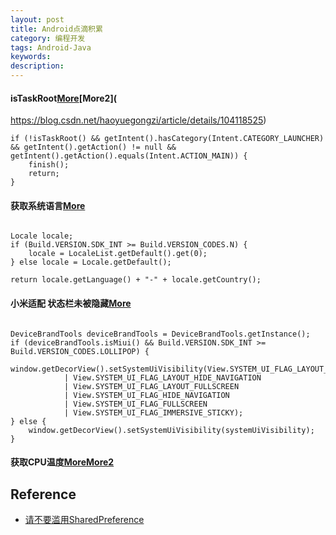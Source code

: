 ```yaml
---
layout: post
title: Android点滴积累
category: 编程开发
tags: Android-Java
keywords: 
description: 
---
```


#### isTaskRoot[More](https://stackoverflow.com/questions/16283079/re-launch-of-activity-on-home-button-but-only-the-first-time/16447508)[More2](
https://blog.csdn.net/haoyuegongzi/article/details/104118525)

```
if (!isTaskRoot() && getIntent().hasCategory(Intent.CATEGORY_LAUNCHER) && getIntent().getAction() != null && getIntent().getAction().equals(Intent.ACTION_MAIN)) {
    finish();
    return;
}

```

#### 获取系统语言[More](https://cloud.tencent.com/developer/article/1453789)

```

Locale locale;
if (Build.VERSION.SDK_INT >= Build.VERSION_CODES.N) {
    locale = LocaleList.getDefault().get(0);
} else locale = Locale.getDefault();

return locale.getLanguage() + "-" + locale.getCountry();
```

#### 小米适配 状态栏未被隐藏[More](https://blog.csdn.net/z_x_Qiang/article/details/78324847#)

```

DeviceBrandTools deviceBrandTools = DeviceBrandTools.getInstance();
if (deviceBrandTools.isMiui() && Build.VERSION.SDK_INT >= Build.VERSION_CODES.LOLLIPOP) {
    window.getDecorView().setSystemUiVisibility(View.SYSTEM_UI_FLAG_LAYOUT_STABLE
            | View.SYSTEM_UI_FLAG_LAYOUT_HIDE_NAVIGATION
            | View.SYSTEM_UI_FLAG_LAYOUT_FULLSCREEN
            | View.SYSTEM_UI_FLAG_HIDE_NAVIGATION
            | View.SYSTEM_UI_FLAG_FULLSCREEN
            | View.SYSTEM_UI_FLAG_IMMERSIVE_STICKY);
} else {
    window.getDecorView().setSystemUiVisibility(systemUiVisibility);
}
```

#### 获取CPU温度[More](https://github.com/kamgurgul/cpu-info.git)[More2](https://www.daimajiaoliu.com/daima/479c9bf9c900409)

## Reference

* [请不要滥用SharedPreference
](http://weishu.me/2016/10/13/sharedpreference-advices/?hmsr=toutiao.io&utm_medium=toutiao.io&utm_source=toutiao.io)






